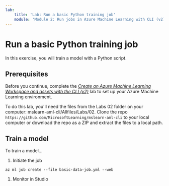 ```yaml
---
lab:
    title: 'Lab: Run a basic Python training job'
    module: 'Module 2: Run jobs in Azure Machine Learning with CLI (v2)'
---
```


# Run a basic Python training job

In this exercise, you will train a model with a Python script.

## Prerequisites

Before you continue, complete the [*Create an Azure Machine Learning Workspace and assets with the CLI (v2)*](Instructions/Labs/01-create-workspace.md) lab to set up your Azure Machine Learning environment.

To do this lab, you'll need the files from the Labs 02 folder on your computer: mslearn-aml-cli/Allfiles/Labs/02. Clone the repo `https://github.com/MicrosoftLearning/mslearn-aml-cli` to your local computer or download the repo as a ZIP and extract the files to a local path.

## Train a model

To train a model...

1. Initiate the job

```azurecli
az ml job create --file basic-data-job.yml --web
```

1. Monitor in Studio

